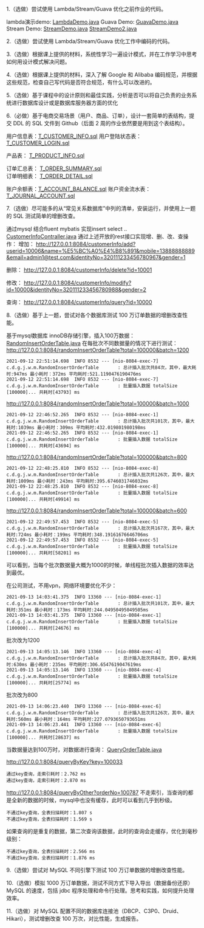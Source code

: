 1.（选做）尝试使用 Lambda/Stream/Guava 优化之前作业的代码。

lambda演示demo:
[LambdaDemo.java](../../../src/main/java/com/dhb/gts/javacourse/week6/java8/LambdaDemo.java)
Guava Demo:
[GuavaDemo.java](../../../src/main/java/com/dhb/gts/javacourse/week6/java8/GuavaDemo.java)
Stream Demo:
[StreamDemo.java](../../../src/main/java/com/dhb/gts/javacourse/week6/java8/StreamDemo.java)
[StreamDemo2.java](../../../src/main/java/com/dhb/gts/javacourse/week6/java8/StreamDemo2.java)

2.（选做）尝试使用 Lambda/Stream/Guava 优化工作中编码的代码。

3.（选做）根据课上提供的材料，系统性学习一遍设计模式，并在工作学习中思考如何用设计模式解决问题。

4.（选做）根据课上提供的材料，深入了解 Google 和 Alibaba 编码规范，并根据这些规范，检查自己写代码是否符合规范，有什么可以改进的。

5.（选做）基于课程中的设计原则和最佳实践，分析是否可以将自己负责的业务系统进行数据库设计或是数据库服务器方面的优化

6.（必做）基于电商交易场景（用户、商品、订单），设计一套简单的表结构，提交 DDL 的 SQL 文件到 Github（后面 2 周的作业依然要是用到这个表结构）。

用户信息表：[T_CUSTOMER_INFO.sql](sql/T_CUSTOMER_INFO.sql)
用户登陆状态表：[T_CUSTOMER_LOGIN.sql](sql/T_CUSTOMER_LOGIN.sql)

产品表： [T_PRODUCT_INFO.sql](sql/T_PRODUCT_INFO.sql)

订单汇总表： [T_ORDER_SUMMARY.sql](sql/T_ORDER_SUMMARY.sql)  
订单明细表： [T_ORDER_DETAIL.sql](sql/T_ORDER_DETAIL.sql)

账户余额表：[T_ACCOUNT_BALANCE.sql](sql/T_ACCOUNT_BALANCE.sql)
账户资金流水表：[T_JOURNAL_ACCOUNT.sql](sql/T_JOURNAL_ACCOUNT.sql)


7.（选做）尽可能多的从“常见关系数据库”中列的清单，安装运行，并使用上一题的 SQL 测试简单的增删改查。

通过mysql 结合fluent mybatis 实现insert select ..
[CustomerInfoContraller.java](../../../src/main/java/com/dhb/gts/javacourse/week6/mysqltest/CustomerInfoContraller.java)
通过上述开放的rest接口实现增、删、改、查操作：
增加：
http://127.0.0.1:8084/customerInfo/add?userid=10006&name=%E5%BC%A0%E4%B8%891&mobile=13888888889&email=admin1@test.com&identityNo=320111233456780967&gender=1

删除：
http://127.0.0.1:8084/customerInfo/delete?id=10001

修改：
http://127.0.0.1:8084/customerInfo/modify?id=10000&identityNo=320111233456780988&gender=2

查询：
http://127.0.0.1:8084/customerInfo/query?id=10000

8.（选做）基于上一题，尝试对各个数据库测试 100 万订单数据的增删改查性能。

基于mysql数据库 innoDB存储引擎，插入100万数据：
[RandomInsertOrderTable.java](../../../src/main/java/com/dhb/gts/javacourse/week6/mysqltest/RandomInsertOrderTable.java)
在每批次不同数据量的情况下进行测试：
http://127.0.0.1:8084/randomInsertOrderTable?total=100000&batch=1200
```
2021-09-12 22:51:14.698  INFO 8532 --- [nio-8084-exec-7] c.d.g.j.w.m.RandomInsertOrderTable       : 总计插入批次共84次，其中，最大耗时:947ms 最小耗时：372ms 平均耗时:521.1190476190476ms
2021-09-12 22:51:14.698  INFO 8532 --- [nio-8084-exec-7] c.d.g.j.w.m.RandomInsertOrderTable       : 批量插入数据 totalSize [100000]... 共耗时[43793] ms
```
http://127.0.0.1:8084/randomInsertOrderTable?total=100000&batch=1000
```
2021-09-12 22:46:52.265  INFO 8532 --- [nio-8084-exec-1] c.d.g.j.w.m.RandomInsertOrderTable       : 总计插入批次共101次，其中，最大耗时:1039ms 最小耗时：309ms 平均耗时:432.019801980198ms
2021-09-12 22:46:52.265  INFO 8532 --- [nio-8084-exec-1] c.d.g.j.w.m.RandomInsertOrderTable       : 批量插入数据 totalSize [100000]... 共耗时[43694] ms
```
http://127.0.0.1:8084/randomInsertOrderTable?total=100000&batch=800
```
2021-09-12 22:48:25.810  INFO 8532 --- [nio-8084-exec-8] c.d.g.j.w.m.RandomInsertOrderTable       : 总计插入批次共126次，其中，最大耗时:1009ms 最小耗时：243ms 平均耗时:395.6746031746032ms
2021-09-12 22:48:25.810  INFO 8532 --- [nio-8084-exec-8] c.d.g.j.w.m.RandomInsertOrderTable       : 批量插入数据 totalSize [100000]... 共耗时[49914] ms
```
http://127.0.0.1:8084/randomInsertOrderTable?total=100000&batch=600
```
2021-09-12 22:49:57.453  INFO 8532 --- [nio-8084-exec-5] c.d.g.j.w.m.RandomInsertOrderTable       : 总计插入批次共167次，其中，最大耗时:724ms 最小耗时：199ms 平均耗时:348.19161676646706ms
2021-09-12 22:49:57.453  INFO 8532 --- [nio-8084-exec-5] c.d.g.j.w.m.RandomInsertOrderTable       : 批量插入数据 totalSize [100000]... 共耗时[58201] ms
```
可以看到，当每个批次数据量大概为1000的时候，单线程批次插入数据的效率达到最优。

在公司测试，不用vpn，网络环境要优化不少：
```
2021-09-13 14:03:41.375  INFO 13360 --- [nio-8084-exec-1] c.d.g.j.w.m.RandomInsertOrderTable       : 总计插入批次共101次，其中，最大耗时:351ms 最小耗时：173ms 平均耗时:244.04950495049505ms
2021-09-13 14:03:41.375  INFO 13360 --- [nio-8084-exec-1] c.d.g.j.w.m.RandomInsertOrderTable       : 批量插入数据 totalSize [100000]... 共耗时[24676] ms
```
批次改为1200
```
2021-09-13 14:05:13.146  INFO 13360 --- [nio-8084-exec-4] c.d.g.j.w.m.RandomInsertOrderTable       : 总计插入批次共84次，其中，最大耗时:630ms 最小耗时：235ms 平均耗时:306.6547619047619ms
2021-09-13 14:05:13.146  INFO 13360 --- [nio-8084-exec-4] c.d.g.j.w.m.RandomInsertOrderTable       : 批量插入数据 totalSize [100000]... 共耗时[25774] ms
```
批次改为800
```
2021-09-13 14:06:23.440  INFO 13360 --- [nio-8084-exec-6] c.d.g.j.w.m.RandomInsertOrderTable       : 总计插入批次共126次，其中，最大耗时:560ms 最小耗时：164ms 平均耗时:227.0793650793651ms
2021-09-13 14:06:23.441  INFO 13360 --- [nio-8084-exec-6] c.d.g.j.w.m.RandomInsertOrderTable       : 批量插入数据 totalSize [100000]... 共耗时[28637] ms
```
当数据量达到100万时，对数据进行查询：
[QueryOrderTable.java](../../../src/main/java/com/dhb/gts/javacourse/week6/mysqltest/QueryOrderTable.java)

http://127.0.0.1:8084/queryByKey?key=100033
```
通过key查询，走索引耗时：2.762 ms
通过key查询，走索引耗时：2.870 ms
```
http://127.0.0.1:8084/queryByOther?orderNo=100787 
不走索引，当查询的都是全新的数据的时候，mysql中也没有缓存，此时可以看到几乎到秒级。
```
不通过key查询，全表扫描耗时：1.807 s
不通过key查询，全表扫描耗时：1.569 s
```
如果查询的是重复的数据，第二次查询该数据，此时的查询会走缓存，优化到毫秒级别：
```
不通过key查询，全表扫描耗时：2.566 ms
不通过key查询，全表扫描耗时：1.876 ms
```

9.（选做）尝试对 MySQL 不同引擎下测试 100 万订单数据的增删改查性能。

10.（选做）模拟 1000 万订单数据，测试不同方式下导入导出（数据备份还原）MySQL 的速度，包括 jdbc 程序处理和命令行处理。思考和实践，如何提升处理效率。

11.（选做）对 MySQL 配置不同的数据库连接池（DBCP、C3P0、Druid、Hikari），测试增删改查 100 万次，对比性能，生成报告。
